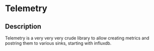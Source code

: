 # Telemetry

## Description

Telemetry is a very very very crude library to allow creating metrics and
postring them to various sinks, starting with influxdb.